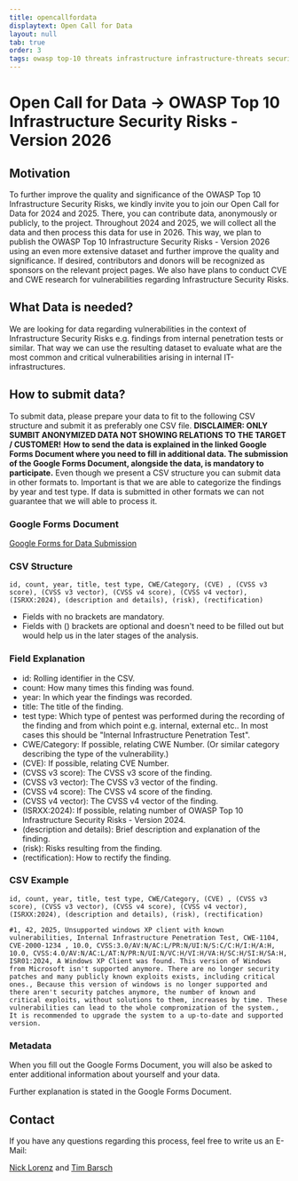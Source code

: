 ```yaml
---
title: opencallfordata
displaytext: Open Call for Data
layout: null
tab: true
order: 3
tags: owasp top-10 threats infrastructure infrastructure-threats security risks infrastructure-security-risks
---
```


# Open Call for Data -> OWASP Top 10 Infrastructure Security Risks - Version 2026

## Motivation

To further improve the quality and significance of the OWASP Top 10 Infrastructure Security Risks, we kindly invite you to join our Open Call for Data for 2024 and 2025. There, you can contribute data, anonymously or publicly, to the project. Throughout 2024 and 2025, we will collect all the data and then process this data for use in 2026. This way, we plan to publish the OWASP Top 10 Infrastructure Security Risks - Version 2026 using an even more extensive dataset and further improve the quality and significance. If desired, contributors and donors will be recognized as sponsors on the relevant project pages. We also have plans to conduct CVE and CWE research for vulnerabilities regarding Infrastructure Security Risks.

## What Data is needed?

We are looking for data regarding vulnerabilities in the context of Infrastructure Security Risks e.g. findings from internal penetration tests or similar.
That way we can use the resulting dataset to evaluate what are the most common and critical vulnerabilities arising in internal IT-infrastructures.

## How to submit data?

To submit data, please prepare your data to fit to the following CSV structure and submit it as preferably one CSV file.
**DISCLAIMER: ONLY SUMBIT ANONYMIZED DATA NOT SHOWING RELATIONS TO THE TARGET / CUSTOMER!**
**How to send the data is explained in the linked Google Forms Document where you need to fill in additional data. The submission of the Google Forms Document, alongside the data, is mandatory to participate.**
Even though we present a CSV structure you can submit data in other formats to. Important is that we are able to categorize the findings by year and test type. If data is submitted in other formats we can not guarantee that we will able to process it.
### Google Forms Document

[Google Forms for Data Submission](https://docs.google.com/forms/d/e/1FAIpQLSd3zmVsqxh-VmEyj81ayHjo7zrkwDxvS_6rPP88j4OA3C8I4Q/viewform?usp=dialog)

### CSV Structure

```text
id, count, year, title, test type, CWE/Category, (CVE) , (CVSS v3 score), (CVSS v3 vector), (CVSS v4 score), (CVSS v4 vector), (ISRXX:2024), (description and details), (risk), (rectification)
```

- Fields with no brackets are mandatory.
- Fields with () brackets are optional and doesn't need to be filled out but would help us in the later stages of the analysis.

### Field Explanation

- id: Rolling identifier in the CSV.
- count: How many times this finding was found.
- year: In which year the findings was recorded.
- title: The title of the finding.
- test type: Which type of pentest was performed during the recording of the finding and from which point e.g. internal, external etc.. In most cases this should be "Internal Infrastructure Penetration Test".
- CWE/Category: If possible, relating CWE Number. (Or similar category describing the type of the vulnerability.)
- \(CVE\): If possible, relating CVE Number.
- \(CVSS v3 score\): The CVSS v3 score of the finding.
- \(CVSS v3 vector\): The CVSS v3 vector of the finding.
- \(CVSS v4 score\): The CVSS v4 score of the finding.
- \(CVSS v4 vector\): The CVSS v4 vector of the finding.
- \(ISRXX:2024\): If possible, relating number of OWASP Top 10 Infrastructure Security Risks - Version 2024.
- (description and details): Brief description and explanation of the finding.
- (risk): Risks resulting from the finding.
- (rectification): How to rectify the finding.

### CSV Example

```text
id, count, year, title, test type, CWE/Category, (CVE) , (CVSS v3 score), (CVSS v3 vector), (CVSS v4 score), (CVSS v4 vector), (ISRXX:2024), (description and details), (risk), (rectification)

#1, 42, 2025, Unsupported windows XP client with known vulnerabilities, Internal Infrastructure Penetration Test, CWE-1104, CVE-2000-1234 , 10.0, CVSS:3.0/AV:N/AC:L/PR:N/UI:N/S:C/C:H/I:H/A:H, 10.0, CVSS:4.0/AV:N/AC:L/AT:N/PR:N/UI:N/VC:H/VI:H/VA:H/SC:H/SI:H/SA:H, ISR01:2024, A Windows XP Client was found. This version of Windows from Microsoft isn't supported anymore. There are no longer security patches and many publicly known exploits exists, including critical ones., Because this version of windows is no longer supported and there aren't security patches anymore, the number of known and critical exploits, without solutions to them, increases by time. These vulnerabilities can lead to the whole compromization of the system., It is recommended to upgrade the system to a up-to-date and supported version.
```

### Metadata

When you fill out the Google Forms Document, you will also be asked to enter additional information about yourself and your data.

Further explanation is stated in the Google Forms Document.

## Contact

If you have any questions regarding this process, feel free to write us an E-Mail:

[Nick Lorenz](mailto:nick.lorenz@owasp.org) and [Tim Barsch](mailto:tim.barsch@owasp.org)

